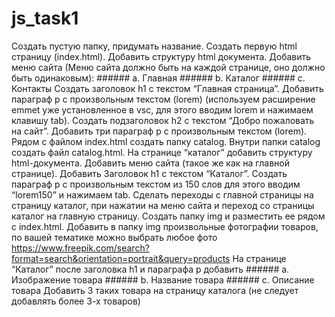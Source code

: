 # js_task1
Создать пустую папку, придумать название.
Создать первую html страницу (index.html).
Добавить структуру html документа.
Добавить меню сайта (Меню сайта должно быть на каждой странице, оно должно быть одинаковым): ###### a. Главная ###### b. Каталог ###### c. Контакты
Создать заголовок h1 с текстом “Главная страница”.
Добавить параграф p с произвольным текстом (lorem) (используем расширение emmet уже установленное в vsc, для этого вводим lorem и нажимаем клавишу tab).
Создать подзаголовок h2 с текстом “Добро пожаловать на сайт”.
Добавить три параграф p с произвольным текстом (lorem).
Рядом с файлом index.html создать папку catalog.
Внутри папки catalog создать файл catalog.html.
На странице “каталог” добавить структуру html-документа.
Добавить меню сайта (такое же как на главной странице).
Добавить Заголовок h1 с текстом “Каталог”.
Создать параграф p с произвольным текстом из 150 слов для этого вводим “lorem150” и нажимаем tab.
Сделать переходы с главной страницы на страницу каталог, при нажатии на меню сайта и переход со страницы каталог на главную страницу.
Создать папку img и разместить ее рядом с index.html.
Добавить в папку img произвольные фотографии товаров, по вашей тематике можно выбрать любое фото https://www.freepik.com/search?format=search&orientation=portrait&query=products
На странице “Каталог” после заголовка h1 и параграфа p добавить ###### a. Изображение товара ###### b. Название товара ###### c. Описание товара
Добавить 3 таких товара на страницу каталога (не следует добавлять более 3-х товаров)
